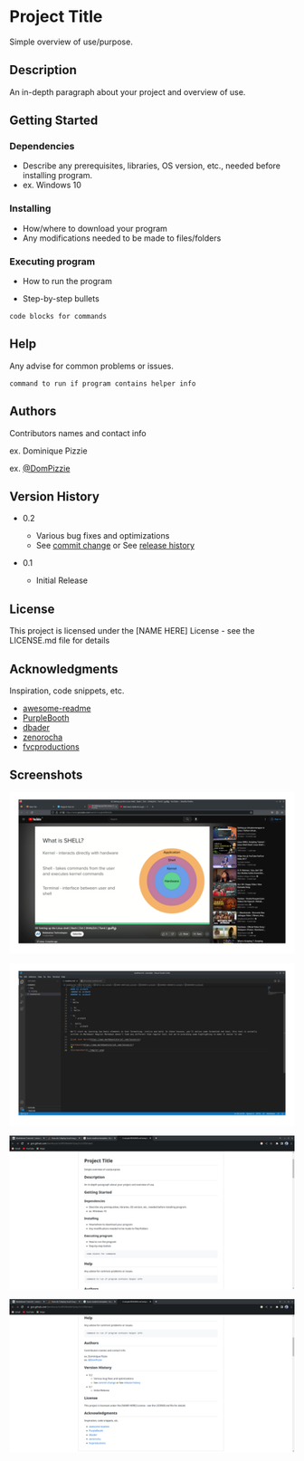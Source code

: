 # **Project Title**

Simple overview of use/purpose.

## **Description**

An in-depth paragraph about your project and overview of use.

## **Getting Started**

### **Dependencies**

* Describe any prerequisites, libraries, OS version, etc., needed before installing program.
* ex. Windows 10

### **Installing**

* How/where to download your program
* Any modifications needed to be made to files/folders

### **Executing program**

* How to run the program

* Step-by-step bullets

```040
code blocks for commands
```

## **Help**

Any advise for common problems or issues.

```040
command to run if program contains helper info
```

## **Authors**

Contributors names and contact info

ex. Dominique Pizzie

ex. [@DomPizzie](https://twitter.com/dompizzie)

## **Version History**

* 0.2

  * Various bug fixes and optimizations
  * See [commit change](https://gist.github.com/DomPizzie/7a5ff55ffa9081f2de27c315f5018afc) or See [release history](https://gist.github.com/DomPizzie/7a5ff55ffa9081f2de27c315f5018afc)

* 0.1

  * Initial Release

## **License**

This project is licensed under the [NAME HERE] License - see the LICENSE.md file for details

## **Acknowledgments**

 Inspiration, code snippets, etc.

* [awesome-readme](https://github.com/matiassingers/awesome-readme)
* [PurpleBooth](https://gist.github.com/PurpleBooth/109311bb0361f32d87a2)
* [dbader](https://github.com/dbader/readme-template)
* [zenorocha](https://gist.github.com/zenorocha/4526327)
* [fvcproductions](https://gist.github.com/fvcproductions/1bfc2d4aecb01a834b46)

## **Screenshots**

![screenshot1](./img/scr1.png)

![screenshot2](./img/scr2.png)

![screenshot3](./img/scr3.png)

![screenshot4](./img/scr4.png)
